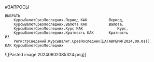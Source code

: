 #ЗАПРОСЫ
```bsl
ВЫБРАТЬ
	КурсыВалютСрезПоследних.Период КАК			Период,
	КурсыВалютСрезПоследних.Валюта КАК			Валюта,
	КурсыВалютСрезПоследних.Курс КАК				Курс,
	КурсыВалютСрезПоследних.Кратность КАК		Кратность
ИЗ
	РегистрСведений.КурсыВалют.СрезПоследних(ДАТАВРЕМЯ(2024,09,01)) КАК КурсыВалютСрезПоследних
```
![[Pasted image 20240902085324.png]]